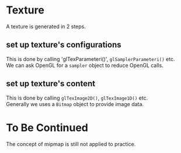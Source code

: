 ﻿# Texture
A texture is generated in 2 steps.
## set up texture's configurations
This is done by calling 'glTexParameteri()', `glSamplerParameteri()` etc.  
We can ask OpenGL for a ``sampler`` object to reduce OpenGL calls.
## set up texture's content
This is done by calling `glTexImage2D()`, `glTexImage1D()` etc.  
Generally we uses a `Bitmap` object to provide image data.
# To Be Continued
The concept of mipmap is still not applied to practice.
